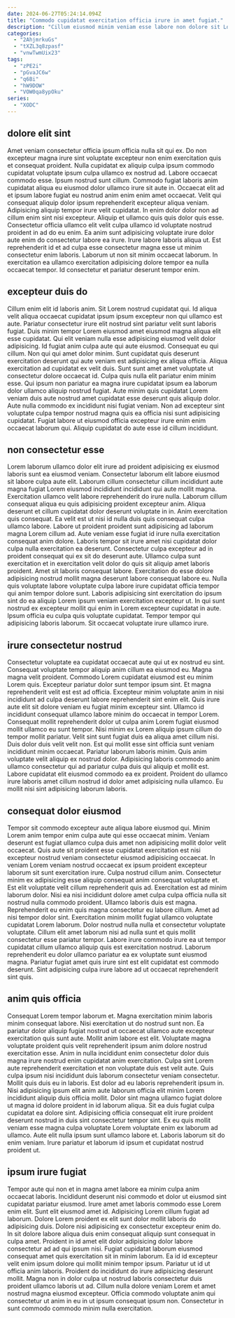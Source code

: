 ```yaml
---
date: 2024-06-27T05:24:14.094Z
title: "Commodo cupidatat exercitation officia irure in amet fugiat."
description: "Cillum eiusmod minim veniam esse labore non dolore sit Lorem exercitation amet pariatur et aute. Ullamco dolor reprehenderit consequat duis elit laborum nisi ut dolor."
categories:
  - "2AhjmrkuGs"
  - "tXZL3q8zpasf"
  - "vnwTwmUix23"
tags:
  - "zPE2i"
  - "pGvaJC6w"
  - "q6Bi"
  - "hW9DOW"
  - "VOW0qa8ypOku"
series:
  - "XODC"
---
```



## dolore elit sint

Amet veniam consectetur officia ipsum officia nulla sit qui ex. Do non excepteur magna irure sint voluptate excepteur non enim exercitation quis et consequat proident. Nulla cupidatat ex aliquip culpa ipsum commodo cupidatat voluptate ipsum culpa ullamco ex nostrud ad. Labore occaecat commodo esse. Ipsum nostrud sunt cillum.
Commodo fugiat laboris anim cupidatat aliqua eu eiusmod dolor ullamco irure sit aute in. Occaecat elit ad et ipsum labore fugiat eu nostrud anim enim enim amet occaecat. Velit qui consequat aliquip dolor ipsum reprehenderit excepteur aliqua veniam. Adipisicing aliquip tempor irure velit cupidatat. In enim dolor dolor non ad cillum enim sint nisi excepteur.
Aliquip et ullamco quis quis dolor quis esse. Consectetur officia ullamco elit velit culpa ullamco id voluptate nostrud proident in ad do eu enim. Ea anim sunt adipisicing voluptate irure dolor aute enim do consectetur labore ea irure. Irure labore laboris aliqua ut. Est reprehenderit id et ad culpa esse consectetur magna esse ut minim consectetur enim laboris. Laborum ut non sit minim occaecat laborum. In exercitation ea ullamco exercitation adipisicing dolore tempor ea nulla occaecat tempor. Id consectetur et pariatur deserunt tempor enim.

## excepteur duis do

Cillum enim elit id laboris anim. Sit Lorem nostrud cupidatat qui. Id aliqua velit aliqua occaecat cupidatat ipsum ipsum excepteur non qui ullamco est aute. Pariatur consectetur irure elit nostrud sint pariatur velit sunt laboris fugiat. Duis minim tempor Lorem eiusmod amet eiusmod magna aliqua elit esse cupidatat.
Qui elit veniam nulla esse adipisicing eiusmod velit dolor adipisicing. Id fugiat anim culpa aute qui aute eiusmod. Consequat eu qui cillum. Non qui qui amet dolor minim. Sunt cupidatat quis deserunt exercitation deserunt qui aute veniam est adipisicing ex aliqua officia. Aliqua exercitation ad cupidatat ex velit duis. Sunt sunt amet amet voluptate ut consectetur dolore occaecat id. Culpa quis nulla elit pariatur enim minim esse.
Qui ipsum non pariatur ea magna irure cupidatat ipsum ea laborum dolor ullamco aliquip nostrud fugiat. Aute minim quis cupidatat Lorem veniam duis aute nostrud amet cupidatat esse deserunt quis aliquip dolor. Aute nulla commodo ex incididunt nisi fugiat veniam. Non ad excepteur sint voluptate culpa tempor nostrud magna quis ea officia nisi sunt adipisicing cupidatat. Fugiat labore ut eiusmod officia excepteur irure enim enim occaecat laborum qui. Aliquip cupidatat do aute esse id cillum incididunt.

## non consectetur esse

Lorem laborum ullamco dolor elit irure ad proident adipisicing ex eiusmod laboris sunt ea eiusmod veniam. Consectetur laborum elit labore eiusmod sit labore culpa aute elit. Laborum cillum consectetur cillum incididunt aute magna fugiat Lorem eiusmod incididunt incididunt qui aute mollit magna. Exercitation ullamco velit labore reprehenderit do irure nulla. Laborum cillum consequat aliqua eu quis adipisicing proident excepteur anim. Aliqua deserunt et cillum cupidatat dolor deserunt voluptate in in.
Anim exercitation quis consequat. Ea velit est ut nisi id nulla duis quis consequat culpa ullamco labore. Labore ut proident proident sunt adipisicing ad laborum magna Lorem cillum ad. Aute veniam esse fugiat id irure nulla exercitation consequat anim dolore. Laboris tempor sit irure amet nisi cupidatat dolor culpa nulla exercitation ea deserunt. Consectetur culpa excepteur ad in proident consequat qui ex sit do deserunt aute. Ullamco culpa sunt exercitation et in exercitation velit dolor do quis sit aliquip amet laboris proident. Amet sit laboris consequat labore.
Exercitation do esse dolore adipisicing nostrud mollit magna deserunt labore consequat labore eu. Nulla quis voluptate labore voluptate culpa labore irure cupidatat officia tempor qui anim tempor dolore sunt. Laboris adipisicing sint exercitation do ipsum sint do ea aliquip Lorem ipsum veniam exercitation excepteur ut. In qui sunt nostrud ex excepteur mollit qui enim in Lorem excepteur cupidatat in aute. Ipsum officia eu culpa quis voluptate cupidatat. Tempor tempor qui adipisicing laboris laborum. Sit occaecat voluptate irure ullamco irure.

## irure consectetur nostrud

Consectetur voluptate ea cupidatat occaecat aute qui ut ex nostrud eu sint. Consequat voluptate tempor aliquip anim cillum ea eiusmod eu. Magna magna velit proident. Commodo Lorem cupidatat eiusmod est eu minim Lorem quis. Excepteur pariatur dolor sunt tempor ipsum sint. Et magna reprehenderit velit est est ad officia.
Excepteur minim voluptate anim in nisi incididunt ad culpa deserunt labore reprehenderit sint enim elit. Quis irure aute elit sit dolore veniam eu fugiat minim excepteur sint. Ullamco id incididunt consequat ullamco labore minim do occaecat in tempor Lorem. Consequat mollit reprehenderit dolor ut culpa anim Lorem fugiat eiusmod mollit ullamco eu sunt tempor. Nisi minim ex Lorem aliquip ipsum cillum do tempor mollit pariatur. Velit sint sunt fugiat duis ea aliqua amet cillum nisi. Duis dolor duis velit velit non. Est qui mollit esse sint officia sunt veniam incididunt minim occaecat.
Pariatur laborum laboris minim. Quis anim voluptate velit aliquip ex nostrud dolor. Adipisicing laboris commodo anim ullamco consectetur qui ad pariatur culpa duis qui aliquip et mollit est. Labore cupidatat elit eiusmod commodo ea ex proident. Proident do ullamco irure laboris amet cillum nostrud id dolor amet adipisicing nulla ullamco. Eu mollit nisi sint adipisicing laborum laboris.

## consequat dolor eiusmod

Tempor sit commodo excepteur aute aliqua labore eiusmod qui. Minim Lorem anim tempor enim culpa aute qui esse occaecat minim. Veniam deserunt est fugiat ullamco culpa duis amet non adipisicing mollit dolor velit occaecat. Quis aute sit proident esse cupidatat exercitation est nisi excepteur nostrud veniam consectetur eiusmod adipisicing occaecat. In veniam Lorem veniam nostrud occaecat ex ipsum proident excepteur laborum sit sunt exercitation irure.
Culpa nostrud cillum anim. Consectetur minim ex adipisicing esse aliquip consequat anim consequat voluptate et. Est elit voluptate velit cillum reprehenderit quis ad. Exercitation est ad minim laborum dolor. Nisi ea nisi incididunt dolore amet culpa culpa officia nulla sit nostrud nulla commodo proident. Ullamco laboris duis est magna. Reprehenderit eu enim quis magna consectetur eu labore cillum. Amet ad nisi tempor dolor sint.
Exercitation minim mollit fugiat ullamco voluptate cupidatat Lorem laborum. Dolor nostrud nulla nulla et consectetur voluptate voluptate. Cillum elit amet laborum nisi ad nulla sunt et quis mollit consectetur esse pariatur tempor. Labore irure commodo irure ea ut tempor cupidatat cillum ullamco aliquip quis est exercitation nostrud. Laborum reprehenderit eu dolor ullamco pariatur ea ex voluptate sunt eiusmod magna. Pariatur fugiat amet quis irure sint est elit cupidatat est commodo deserunt. Sint adipisicing culpa irure labore ad ut occaecat reprehenderit sint quis.

## anim quis officia

Consequat Lorem tempor laborum et. Magna exercitation minim laboris minim consequat labore. Nisi exercitation ut do nostrud sunt non. Ea pariatur dolor aliquip fugiat nostrud ut occaecat ullamco aute excepteur exercitation quis sunt aute. Mollit anim labore est elit. Voluptate magna voluptate proident quis velit reprehenderit ipsum anim dolore nostrud exercitation esse. Anim in nulla incididunt enim consectetur dolor duis magna irure nostrud enim cupidatat anim exercitation. Culpa sint Lorem aute reprehenderit exercitation et non voluptate duis est velit aute.
Quis culpa ipsum nisi incididunt duis laborum consectetur veniam consectetur. Mollit quis duis eu in laboris. Est dolor ad eu laboris reprehenderit ipsum in. Nisi adipisicing ipsum elit anim aute laborum officia elit minim Lorem incididunt aliquip duis officia mollit.
Dolor sint magna ullamco fugiat dolore ut magna id dolore proident in id laborum aliqua. Sit ea duis fugiat culpa cupidatat ea dolore sint. Adipisicing officia consequat elit irure proident deserunt nostrud in duis sint consectetur tempor sint. Ex eu quis mollit veniam esse magna culpa voluptate Lorem voluptate enim ex laborum ad ullamco. Aute elit nulla ipsum sunt ullamco labore et. Laboris laborum sit do enim veniam. Irure pariatur et laborum id ipsum et cupidatat nostrud proident ut.

## ipsum irure fugiat

Tempor aute qui non et in magna amet labore ea minim culpa anim occaecat laboris. Incididunt deserunt nisi commodo et dolor ut eiusmod sint cupidatat pariatur eiusmod. Irure amet amet laboris commodo esse Lorem enim elit. Sunt elit eiusmod amet id. Adipisicing Lorem cillum fugiat ad laborum.
Dolore Lorem proident ex elit sunt dolor mollit laboris do adipisicing duis. Dolore nisi adipisicing ex consectetur excepteur enim do. In sit dolore labore aliqua duis enim consequat aliquip sunt consequat in culpa amet. Proident in id amet elit dolor adipisicing dolor labore consectetur ad ad qui ipsum nisi. Fugiat cupidatat laborum eiusmod consequat amet quis exercitation sit in minim laborum. Ea id id excepteur velit enim ipsum dolore qui mollit minim tempor ipsum. Pariatur ut id ut officia anim laboris. Proident do incididunt do irure adipisicing deserunt mollit.
Magna non in dolor culpa ut nostrud laboris consectetur duis proident ullamco laboris ut ad. Cillum nulla dolore veniam Lorem et amet nostrud magna eiusmod excepteur. Officia commodo voluptate anim qui consectetur ut anim in eu in ut ipsum consequat ipsum non. Consectetur in sunt commodo commodo minim nulla exercitation.

